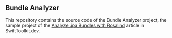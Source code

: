 ## Bundle Analyzer

This repository contains the source code of the Bundle Analyzer project, the sample project of the [Analyze .ipa Bundles with Rosalind](https://SwiftToolkit.dev/posts/rosalind-package) article in SwiftToolkit.dev.
